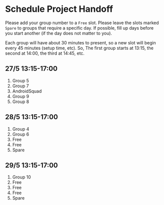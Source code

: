 # Schedule Project Handoff

Please add your group number to a `Free` slot. Please leave the slots marked `Spare` to groups that require a specific day. If possible, fill up days before you start another (if the day does not matter to you).

Each group will have about 30 minutes to present, so a new slot will begin every 45 minutes (setup time, etc). So, The first group starts at 13:15, the second at 14:00, the third at 14:45, etc.

## 27/5 13:15-17:00

1. Group 5
2. Group 7
3. AndroidSquad
4. Group 9
5. Group 8

## 28/5 13:15-17:00

1. Group 4
2. Group 6
3. Free
4. Free
5. Spare

## 29/5 13:15-17:00

1. Group 10
2. Free
3. Free
4. Free
5. Spare
